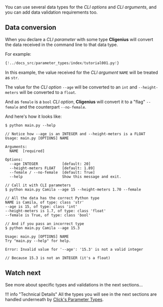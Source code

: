 You can use several data types for the *CLI options* and *CLI arguments*, and you can add data validation requirements too.

## Data conversion

When you declare a *CLI parameter* with some type **Cligenius** will convert the data received in the command line to that data type.

For example:

```Python hl_lines="4"
{!../docs_src/parameter_types/index/tutorial001.py!}
```

In this example, the value received for the *CLI argument* `NAME` will be treated as `str`.

The value for the *CLI option* `--age` will be converted to an `int` and `--height-meters` will be converted to a `float`.

And as `female` is a `bool` *CLI option*, **Cligenius** will convert it to a "flag" `--female` and the counterpart `--no-female`.

And here's how it looks like:

<div class="termy">

```console
$ python main.py --help

// Notice how --age is an INTEGER and --height-meters is a FLOAT
Usage: main.py [OPTIONS] NAME

Arguments:
  NAME  [required]

Options:
  --age INTEGER           [default: 20]
  --height-meters FLOAT   [default: 1.89]
  --female / --no-female  [default: True]
  --help                  Show this message and exit.

// Call it with CLI parameters
$ python main.py Camila --age 15 --height-meters 1.70 --female

// All the data has the correct Python type
NAME is Camila, of type: class 'str'
--age is 15, of type: class 'int'
--height-meters is 1.7, of type: class 'float'
--female is True, of type: class 'bool'

// And if you pass an incorrect type
$ python main.py Camila --age 15.3

Usage: main.py [OPTIONS] NAME
Try "main.py --help" for help.

Error: Invalid value for '--age': '15.3' is not a valid integer

// Because 15.3 is not an INTEGER (it's a float)
```

</div>

## Watch next

See more about specific types and validations in the next sections...


!!! info "Technical Details"
    All the types you will see in the next sections are handled underneath by <a href="https://click.palletsprojects.com/en/7.x/parameters/#parameter-types" class="external-link" target="_blank">Click's Parameter Types</a>.
